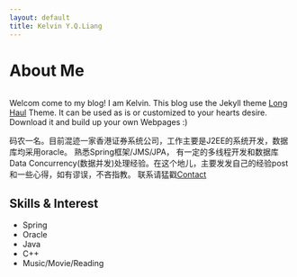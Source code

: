 ```yaml
---
layout: default
title: Kelvin Y.Q.Liang
---
```


<div class="post">
	<h1 class="pageTitle">About Me</h1>
	<img src="{{ '/assets/img/touring.jpg' | prepend: site.baseurl }}" alt="">
	<p class="intro">Welcom come to my blog! I am Kelvin. This blog use the Jekyll theme  <a href="http://jekyllrb.com">Long Haul</a> Theme. It can be used as is or customized to your hearts desire. Download it and build up your own Webpages :)</p>
	<p> 码农一名。目前混迹一家香港证券系统公司，工作主要是J2EE的系统开发，数据库均采用oracle。 熟悉Spring框架/JMS/JPA，
	有一定的多线程开发和数据库Data Concurrency(数据并发)处理经验。在这个地儿，主要发发自己的经验post和一些心得，如有谬误，不吝指教。
	联系请猛戳<a href="/contact.html">Contact</a>  </p>
	<h2>Skills & Interest</h2>
	<ul>
		  <li>Spring</li>
			<li>Oracle</li>
			<li>Java</li>
			<li>C++</li>
			<li>Music/Movie/Reading</li>
  	</ul>
</div>
